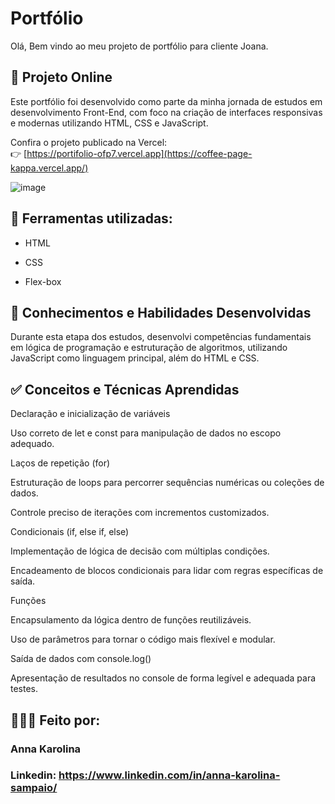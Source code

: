 # Portfólio
Olá, Bem vindo ao meu projeto de portfólio para cliente Joana.

## 🔗 Projeto Online

Este portfólio foi desenvolvido como parte da minha jornada de estudos em desenvolvimento Front-End, com foco na criação de interfaces responsivas e modernas utilizando HTML, CSS e JavaScript.

Confira o projeto publicado na Vercel:  
👉 [https://portifolio-ofp7.vercel.app](https://coffee-page-kappa.vercel.app/)

![image](https://user-images.githubusercontent.com/77756047/211304452-220fedf0-f91b-490f-8a65-a60ce860bc5c.png)

## 🚀 Ferramentas utilizadas:

* HTML

* CSS

* Flex-box

## 🧠 Conhecimentos e Habilidades Desenvolvidas

Durante esta etapa dos estudos, desenvolvi competências fundamentais em lógica de programação e estruturação de algoritmos, utilizando JavaScript como linguagem principal, além do HTML e CSS.

## ✅ Conceitos e Técnicas Aprendidas

Declaração e inicialização de variáveis

Uso correto de let e const para manipulação de dados no escopo adequado.

Laços de repetição (for)

Estruturação de loops para percorrer sequências numéricas ou coleções de dados.

Controle preciso de iterações com incrementos customizados.

Condicionais (if, else if, else)

Implementação de lógica de decisão com múltiplas condições.

Encadeamento de blocos condicionais para lidar com regras específicas de saída.

Funções

Encapsulamento da lógica dentro de funções reutilizáveis.

Uso de parâmetros para tornar o código mais flexível e modular.

Saída de dados com console.log()

Apresentação de resultados no console de forma legível e adequada para testes.

## 👩🏻‍💻 Feito por:

### Anna Karolina

### Linkedin: https://www.linkedin.com/in/anna-karolina-sampaio/

```
